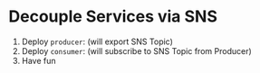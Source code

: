 # Decouple Services via SNS

1. Deploy `producer`: (will export SNS Topic)
2. Deploy `consumer`: (will subscribe to SNS Topic from Producer)
3. Have fun
